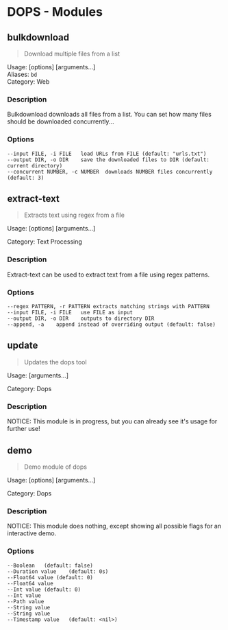 # DOPS - Modules
## bulkdownload  

> Download multiple files from a list  

Usage:  [options] [arguments...]<br/>
Aliases: `bd`<br/>
Category: Web

 ### Description

Bulkdownload downloads all files from a list. 
You can set how many files should be downloaded concurrently...

### Options

```
--input FILE, -i FILE	load URLs from FILE (default: "urls.txt")
--output DIR, -o DIR	save the downloaded files to DIR (default: current directory)
--concurrent NUMBER, -c NUMBER	downloads NUMBER files concurrently (default: 3)
```

## extract-text  

> Extracts text using regex from a file  

Usage:  [options] [arguments...]<br/>

Category: Text Processing

 ### Description

Extract-text can be used to extract text from a file using regex patterns.

### Options

```
--regex PATTERN, -r PATTERN	extracts matching strings with PATTERN
--input FILE, -i FILE	use FILE as input
--output DIR, -o DIR	outputs to directory DIR
--append, -a	append instead of overriding output (default: false)
```

## update  

> Updates the dops tool  

Usage:  [arguments...]<br/>

Category: Dops

 ### Description

NOTICE: This module is in progress, but you can already see it's usage for further use!



## demo  

> Demo module of dops  

Usage:  [options] [arguments...]<br/>

Category: Dops

 ### Description

NOTICE: This module does nothing, except showing all possible flags for an interactive demo.

### Options

```
--Boolean	(default: false)
--Duration value	(default: 0s)
--Float64 value	(default: 0)
--Float64 value	
--Int value	(default: 0)
--Int value	
--Path value	
--String value	
--String value	
--Timestamp value	(default: <nil>)
```
